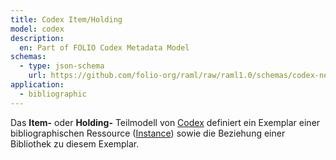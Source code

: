 ```yaml
---
title: Codex Item/Holding
model: codex
description:
  en: Part of FOLIO Codex Metadata Model
schemas:
  - type: json-schema
    url: https://github.com/folio-org/raml/raw/raml1.0/schemas/codex-next/item.json
application:
  - bibliographic
---
```


Das **Item-** oder **Holding-** Teilmodell von [Codex](../codex) definiert ein
Exemplar einer bibliographischen Ressource ([Instance](instance)) sowie die
Beziehung einer Bibliothek zu diesem Exemplar.
